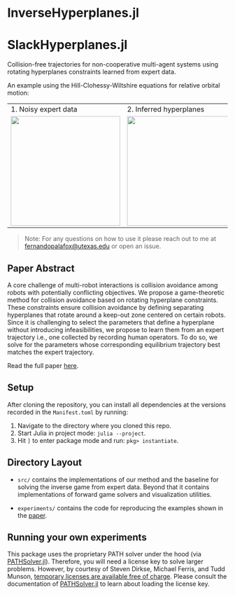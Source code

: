 # InverseHyperplanes.jl

# SlackHyperplanes.jl

Collision-free trajectories for non-cooperative multi-agent systems using rotating hyperplanes constraints learned from expert data. 

An example using the Hill-Clohessy-Wiltshire equations for relative orbital motion:
<table>
  <tr>
    <td style="height: 10px;">1. Noisy expert data</td>
    <td style="height: 10px;">2. Inferred hyperplanes</td>
    <td style="height: 10px;">3. Collision-free trajectory</td>
  </tr>
  <tr>
    <td valign="top"><img src="figure/pull_expert.gif"  height="250"></td>
    <td valign="top"><img src="figure/pull_inverse.gif" height="250"></td>
    <td valign="top"><img src="figure/pull_3D.gif"      height="250"></td>
  </tr>
 </table>

> Note: For any questions on how to use it please reach out to me at [fernandopalafox@utexas.edu](mailto:fernandopalafox@utexa.edu) or open an issue.

## Paper Abstract 

A core challenge of multi-robot interactions is collision avoidance among robots with potentially conflicting objectives. We propose a game-theoretic method for collision avoidance based on rotating hyperplane constraints. These constraints ensure collision avoidance by defining separating hyperplanes that rotate around a keep-out zone centered on certain robots. Since it is challenging to select the parameters that define a hyperplane without introducing infeasibilities, we propose to learn them from an expert trajectory i.e., one collected by recording human operators. To do so, we solve for the parameters whose corresponding equilibrium trajectory best matches the expert trajectory.

Read the full paper [here](https://arxiv.org/abs/2311.09439).

## Setup

After cloning the repository, you can install all dependencies at the
versions recorded in the `Manifest.toml` by running: 

1. Navigate to the directory where you cloned this repo.
2. Start Julia in project mode: `julia --project`.
3. Hit `]` to enter package mode and run: `pkg> instantiate`.

## Directory Layout

- `src/` contains the implementations of our method and the baseline for
  solving the inverse game from expert data. Beyond that it contains implementations of forward game
  solvers and visualization utilities.

- `experiments/` contains the code for reproducing the examples shown in the [paper](https://arxiv.org/abs/2311.09439). 

## Running your own experiments
This package uses the proprietary PATH solver under the hood (via [PATHSolver.jl](https://github.com/chkwon/PATHSolver.jl)).
Therefore, you will need a license key to solve larger problems.
However, by courtesy of Steven Dirkse, Michael Ferris, and Tudd Munson,
[temporary licenses are available free of charge](https://pages.cs.wisc.edu/~ferris/path.html).
Please consult the documentation of [PATHSolver.jl](https://github.com/chkwon/PATHSolver.jl) to learn about loading the license key.